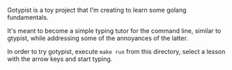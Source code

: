 Gotypist is a toy project that I'm creating to learn some golang fundamentals.

It's meant to become a simple typing tutor for the command line, similar to gtypist,
while addressing some of the annoyances of the latter.

In order to try gotypist, execute `make run` from this directory, select a lesson with the arrow keys and start typing.
